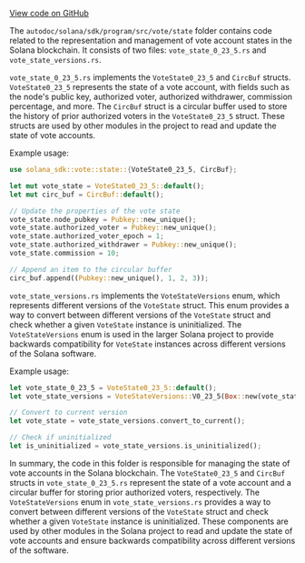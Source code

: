 [View code on GitHub](https://github.com/solana-labs/solana/tree/master/na/sdk/program/src/vote/state)

The `autodoc/solana/sdk/program/src/vote/state` folder contains code related to the representation and management of vote account states in the Solana blockchain. It consists of two files: `vote_state_0_23_5.rs` and `vote_state_versions.rs`.

`vote_state_0_23_5.rs` implements the `VoteState0_23_5` and `CircBuf` structs. `VoteState0_23_5` represents the state of a vote account, with fields such as the node's public key, authorized voter, authorized withdrawer, commission percentage, and more. The `CircBuf` struct is a circular buffer used to store the history of prior authorized voters in the `VoteState0_23_5` struct. These structs are used by other modules in the project to read and update the state of vote accounts.

Example usage:

```rust
use solana_sdk::vote::state::{VoteState0_23_5, CircBuf};

let mut vote_state = VoteState0_23_5::default();
let mut circ_buf = CircBuf::default();

// Update the properties of the vote state
vote_state.node_pubkey = Pubkey::new_unique();
vote_state.authorized_voter = Pubkey::new_unique();
vote_state.authorized_voter_epoch = 1;
vote_state.authorized_withdrawer = Pubkey::new_unique();
vote_state.commission = 10;

// Append an item to the circular buffer
circ_buf.append((Pubkey::new_unique(), 1, 2, 3));
```

`vote_state_versions.rs` implements the `VoteStateVersions` enum, which represents different versions of the `VoteState` struct. This enum provides a way to convert between different versions of the `VoteState` struct and check whether a given `VoteState` instance is uninitialized. The `VoteStateVersions` enum is used in the larger Solana project to provide backwards compatibility for `VoteState` instances across different versions of the Solana software.

Example usage:

```rust
let vote_state_0_23_5 = VoteState0_23_5::default();
let vote_state_versions = VoteStateVersions::V0_23_5(Box::new(vote_state_0_23_5));

// Convert to current version
let vote_state = vote_state_versions.convert_to_current();

// Check if uninitialized
let is_uninitialized = vote_state_versions.is_uninitialized();
```

In summary, the code in this folder is responsible for managing the state of vote accounts in the Solana blockchain. The `VoteState0_23_5` and `CircBuf` structs in `vote_state_0_23_5.rs` represent the state of a vote account and a circular buffer for storing prior authorized voters, respectively. The `VoteStateVersions` enum in `vote_state_versions.rs` provides a way to convert between different versions of the `VoteState` struct and check whether a given `VoteState` instance is uninitialized. These components are used by other modules in the Solana project to read and update the state of vote accounts and ensure backwards compatibility across different versions of the software.
